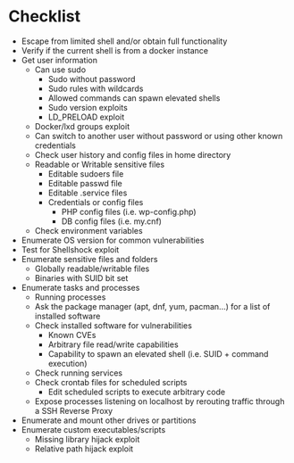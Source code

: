 # Checklist

* Escape from limited shell and/or obtain full functionality
* Verify if the current shell is from a docker instance
* Get user information
  * Can use sudo
    * Sudo without password
    * Sudo rules with wildcards
    * Allowed commands can spawn elevated shells
    * Sudo version exploits
    * LD\_PRELOAD exploit
  * Docker/lxd groups exploit
  * Can switch to another user without password or using other known credentials
  * Check user history and config files in home directory
  * Readable or Writable sensitive files
    * Editable sudoers file
    * Editable passwd file
    * Editable .service files
    * Credentials or config files
      * PHP config files (i.e. wp-config.php)
      * DB config files (i.e. my.cnf)
  * Check environment variables
* Enumerate OS version for common vulnerabilities
* Test for Shellshock exploit
* Enumerate sensitive files and folders
  * Globally readable/writable files
  * Binaries with SUID bit set
* Enumerate tasks and processes
  * Running processes
  * Ask the package manager (apt, dnf, yum, pacman...) for a list of installed software&#x20;
  * Check installed software for vulnerabilities
    * Known CVEs
    * Arbitrary file read/write capabilities
    * Capability to spawn an elevated shell (i.e. SUID + command execution)
  * Check running services
  * Check crontab files for scheduled scripts
    * Edit scheduled scripts to execute arbitrary code
  * Expose processes listening on localhost by rerouting traffic through a SSH Reverse Proxy
* Enumerate and mount other drives or partitions
* Enumerate custom executables/scripts
  * Missing library hijack exploit
  * Relative path hijack exploit
